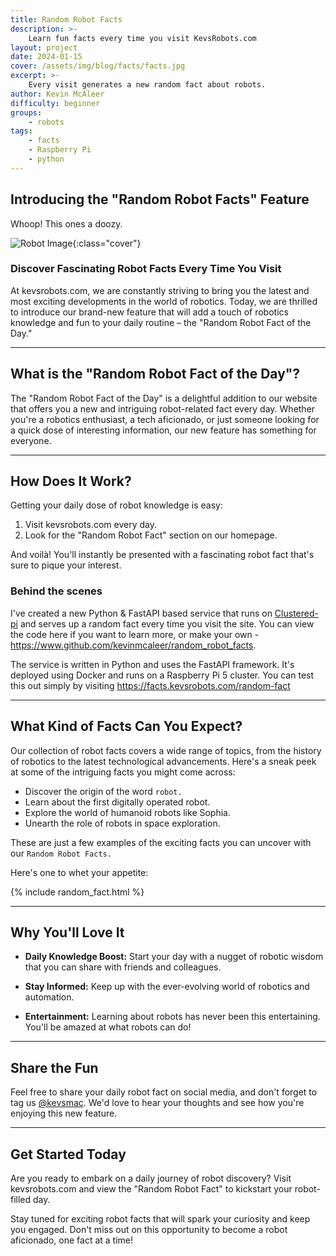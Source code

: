 ```yaml
---
title: Random Robot Facts
description: >- 
    Learn fun facts every time you visit KevsRobots.com
layout: project
date: 2024-01-15
cover: /assets/img/blog/facts/facts.jpg
excerpt: >-
    Every visit generates a new random fact about robots.
author: Kevin McAleer
difficulty: beginner
groups:
    - robots
tags:
    - facts
    - Raspberry Pi
    - python
---
```


## Introducing the "Random Robot Facts" Feature

Whoop! This ones a doozy.

![Robot Image]({{page.cover}}){:class="cover"}

### Discover Fascinating Robot Facts Every Time You Visit

At kevsrobots.com, we are constantly striving to bring you the latest and most exciting developments in the world of robotics. Today, we are thrilled to introduce our brand-new feature that will add a touch of robotics knowledge and fun to your daily routine – the "Random Robot Fact of the Day."

---

## What is the "Random Robot Fact of the Day"?

The "Random Robot Fact of the Day" is a delightful addition to our website that offers you a new and intriguing robot-related fact every day. Whether you're a robotics enthusiast, a tech aficionado, or just someone looking for a quick dose of interesting information, our new feature has something for everyone.

---

## How Does It Work?

Getting your daily dose of robot knowledge is easy:

1. Visit kevsrobots.com every day.
2. Look for the "Random Robot Fact" section on our homepage.

And voilà! You'll instantly be presented with a fascinating robot fact that's sure to pique your interest.

### Behind the scenes

I've created a new Python & FastAPI based service that runs on [Clustered-pi](https://www.clustered-pi.com) and serves up a random fact every time you visit the site. You can view the code here if you want to learn more, or make your own - <https://www.github.com/kevinmcaleer/random_robot_facts>.

The service is written in Python and uses the FastAPI framework. It's deployed using Docker and runs on a Raspberry Pi 5 cluster. You can test this out simply by visiting <https://facts.kevsrobots.com/random-fact>

---

## What Kind of Facts Can You Expect?

Our collection of robot facts covers a wide range of topics, from the history of robotics to the latest technological advancements. Here's a sneak peek at some of the intriguing facts you might come across:

- Discover the origin of the word `robot.`
- Learn about the first digitally operated robot.
- Explore the world of humanoid robots like Sophia.
- Unearth the role of robots in space exploration.

These are just a few examples of the exciting facts you can uncover with our `Random Robot Facts.`

Here's one to whet your appetite:

{% include random_fact.html %}

---

## Why You'll Love It

- **Daily Knowledge Boost:** Start your day with a nugget of robotic wisdom that you can share with friends and colleagues.

- **Stay Informed:** Keep up with the ever-evolving world of robotics and automation.

- **Entertainment:** Learning about robots has never been this entertaining. You'll be amazed at what robots can do!

---

## Share the Fun

Feel free to share your daily robot fact on social media, and don't forget to tag us [@kevsmac](https://x.com/kevsmac). We'd love to hear your thoughts and see how you're enjoying this new feature.

---

## Get Started Today

Are you ready to embark on a daily journey of robot discovery? Visit kevsrobots.com and view the "Random Robot Fact" to kickstart your robot-filled day.

Stay tuned for exciting robot facts that will spark your curiosity and keep you engaged. Don't miss out on this opportunity to become a robot aficionado, one fact at a time!
